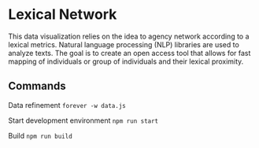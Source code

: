 # Lexical Network

This data visualization relies on the idea to agency network according to a lexical metrics. Natural language processing (NLP) libraries are used to analyze texts. The goal is to create an open access tool that allows for fast mapping of individuals or group of individuals and their lexical proximity.

## Commands

Data refinement
`forever -w data.js`

Start development environment
`npm run start`

Build
`npm run build`





